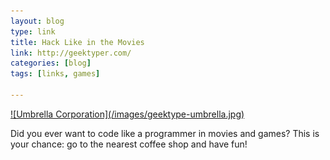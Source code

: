 ```yaml
---
layout: blog
type: link
title: Hack Like in the Movies
link: http://geektyper.com/
categories: [blog]
tags: [links, games]

---
```


<a class="pic" href="{{ page.link }}" target="_blank">
	![Umbrella Corporation](/images/geektype-umbrella.jpg)
</a>

Did you ever want to code like a programmer in movies and games? This is your chance: go to the nearest coffee shop and have fun!